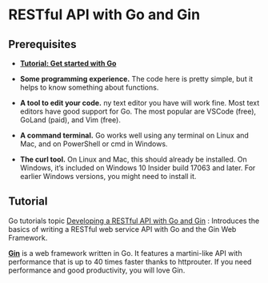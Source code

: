 # RESTful API with Go and Gin

## Prerequisites
- **[Tutorial: Get started with Go](https://go.dev/doc/tutorial/getting-started)**
- **Some programming experience.** 
    The code here is pretty simple, but it helps to know something about functions.

- **A tool to edit your code.** 
    ny text editor you have will work fine. Most text editors have good support for Go. The most popular are VSCode (free), GoLand (paid), and Vim (free).

- **A command terminal.** 
    Go works well using any terminal on Linux and Mac, and on PowerShell or cmd in Windows.

- **The curl tool.** On Linux and Mac, this should already be installed. On Windows, it’s included on Windows 10 Insider build 17063 and later. For earlier Windows versions, you might need to install it.

## Tutorial

Go tutorials topic [Developing a RESTful API with Go and Gin](https://go.dev/doc/tutorial/web-service-gin) : 
Introduces the basics of writing a RESTful web service API with Go and the Gin Web Framework.

**[Gin](https://github.com/gin-gonic/gin)** is a web framework written in Go. It features a martini-like API with performance that is up to 40 times faster thanks to httprouter. If you need performance and good productivity, you will love Gin.